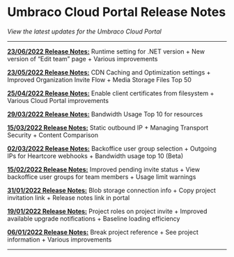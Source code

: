 # Umbraco Cloud Portal Release Notes

_View the latest updates for the Umbraco Cloud Portal_

---

[**23/06/2022 Release Notes:**](2022-06-23-ReleaseNotes.md) Runtime setting for .NET version + New version of “Edit team” page + Various improvements

[**23/05/2022 Release Notes:**](2022-05-23-ReleaseNotes.md) CDN Caching and Optimization settings + Improved Organization Invite Flow + Media Storage Files Top 50

[**25/04/2022 Release Notes:**](2022-04-25-ReleaseNotes.md) Enable client certificates from filesystem + Various Cloud Portal improvements

[**29/03/2022 Release Notes:**](2022-03-29-ReleaseNotes.md) Bandwidth Usage Top 10 for resources

[**15/03/2022 Release Notes:**](2022-03-15-ReleaseNotes.md) Static outbound IP + Managing Transport Security + Content Comparison

[**02/03/2022 Release Notes:**](2022-03-02-ReleaseNotes.md) Backoffice user group selection + Outgoing IPs for Heartcore webhooks + Bandwidth usage top 10 (Beta)

[**15/02/2022 Release Notes:**](2022-02-15-ReleaseNotes.md) Improved pending invite status + View backoffice user groups for team members + Usage limit warnings

[**31/01/2022 Release Notes:**](2022-01-31-ReleaseNotes.md) Blob storage connection info + Copy project invitation link + Release notes link in portal

[**19/01/2022 Release Notes:**](2022-01-19-ReleaseNotes.md) Project roles on project invite + Improved available upgrade notifications + Baseline loading efficiency

[**06/01/2022 Release Notes:**](2022-01-06-ReleaseNotes.md) Break project reference + See project information + Various improvements

---

